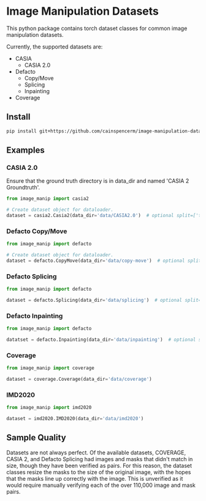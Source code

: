 # Image Manipulation Datasets

This python package contains torch dataset classes for common image manipulation datasets.

Currently, the supported datasets are:
- CASIA
    - CASIA 2.0
- Defacto
    - Copy/Move
    - Splicing
    - Inpainting
- Coverage

## Install
```bash
pip install git+https://github.com/cainspencerm/image-manipulation-datasets.git@0.6
```

## Examples

### CASIA 2.0

Ensure that the ground truth directory is in data_dir and named 'CASIA 2 Groundtruth'.

```python
from image_manip import casia2

# Create dataset object for dataloader.
dataset = casia2.Casia2(data_dir='data/CASIA2.0')  # optional split=['train', 'val', 'test', 'benchmark', 'full']
```

### Defacto Copy/Move

```python
from image_manip import defacto

# Create dataset object for dataloader.
dataset = defacto.CopyMove(data_dir='data/copy-move')  # optional split=['train', 'val', 'test', 'benchmark', 'full']
```

### Defacto Splicing

```python
from image_manip import defacto

dataset = defacto.Splicing(data_dir='data/splicing')  # optional split=['train', 'val', 'test', 'benchmark', 'full']
```

### Defacto Inpainting

```python
from image_manip import defacto

datatset = defacto.Inpainting(data_dir='data/inpainting')  # optional split=['train', 'val', 'test', 'benchmark', 'full']
```

### Coverage

```python
from image_manip import coverage

dataset = coverage.Coverage(data_dir='data/coverage')
```

### IMD2020

```python
from image_manip import imd2020

dataset = imd2020.IMD2020(data_dir='data/imd2020')
```

## Sample Quality

Datasets are not always perfect. Of the available datasets, COVERAGE, CASIA 2, and Defacto Splicing had images and masks that didn't match in size, though they have been verified as pairs. For this reason, the dataset classes resize the masks to the size of the original image, with the hopes that the masks line up correctly with the image. This is unverified as it would require manually verifying each of the over 110,000 image and mask pairs.
